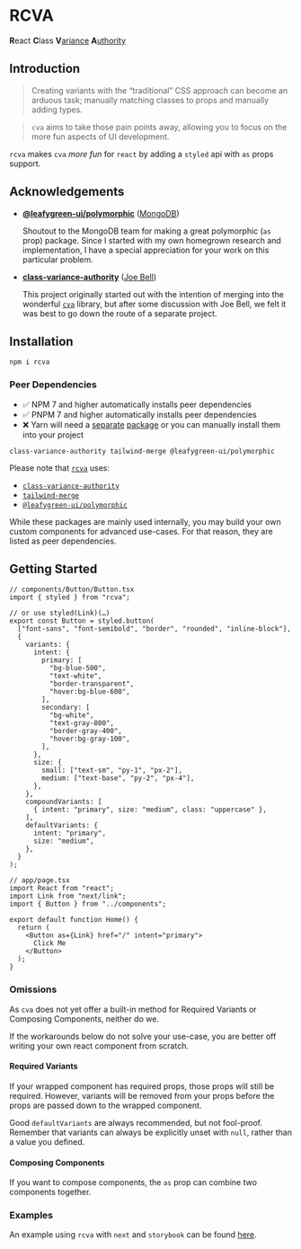 # RCVA

**R**eact **C**lass **V**[ariance](https://www.youtube.com/watch?v=9ZcyoZlY0aU) **A**[uthority](https://www.youtube.com/watch?v=9ZcyoZlY0aU)

## Introduction

> Creating variants with the “traditional” CSS approach can become an arduous task; manually matching classes to props and manually adding types.

> `cva` aims to take those pain points away, allowing you to focus on the more fun aspects of UI development.

`rcva` makes `cva` _more fun_ for `react` by adding a `styled` api with `as` props support.

## Acknowledgements

- [**@leafygreen-ui/polymorphic**](https://www.npmjs.com/package/@leafygreen-ui/polymorphic) ([MongoDB](https://www.mongodb.com/))

  Shoutout to the MongoDB team for making a great polymorphic (`as` prop) package. Since I started with my own homegrown research and implementation, I have a special appreciation for your work on this particular problem.

- [**class-variance-authority**](https://cva.style/) ([Joe Bell](https://joebell.co.uk))

  This project originally started out with the intention of merging into the wonderful [`cva`](https://www.npmjs.com/package/class-variance-authority) library, but after some discussion with Joe Bell, we felt it was best to go down the route of a separate project.

## Installation

```
npm i rcva
```

### Peer Dependencies

- ✅ NPM 7 and higher automatically installs peer dependencies
- ✅ PNPM 7 and higher automatically installs peer dependencies
- ❌ Yarn will need a [separate](https://www.npmjs.com/package/install-peers) [package](https://www.npmjs.com/package/install-peerdeps) or you can manually install them into your project

```
class-variance-authority tailwind-merge @leafygreen-ui/polymorphic
```

Please note that [`rcva`](https://www.npmjs.com/package/rcva) uses:

- [`class-variance-authority`](https://www.npmjs.com/package/class-variance-authority)
- [`tailwind-merge`](https://www.npmjs.com/package/tailwind-merge)
- [`@leafygreen-ui/polymorphic`](https://www.npmjs.com/package/@leafygreen-ui/polymorphic)

While these packages are mainly used internally, you may build your own custom components for advanced use-cases. For that reason, they are listed as peer dependencies.

## Getting Started

```tsx
// components/Button/Button.tsx
import { styled } from "rcva";

// or use styled(Link)(…)
export const Button = styled.button(
  ["font-sans", "font-semibold", "border", "rounded", "inline-block"],
  {
    variants: {
      intent: {
        primary: [
          "bg-blue-500",
          "text-white",
          "border-transparent",
          "hover:bg-blue-600",
        ],
        secondary: [
          "bg-white",
          "text-gray-800",
          "border-gray-400",
          "hover:bg-gray-100",
        ],
      },
      size: {
        small: ["text-sm", "py-1", "px-2"],
        medium: ["text-base", "py-2", "px-4"],
      },
    },
    compoundVariants: [
      { intent: "primary", size: "medium", class: "uppercase" },
    ],
    defaultVariants: {
      intent: "primary",
      size: "medium",
    },
  }
);
```

```tsx
// app/page.tsx
import React from "react";
import Link from "next/link";
import { Button } from "../components";

export default function Home() {
  return (
    <Button as={Link} href="/" intent="primary">
      Click Me
    </Button>
  );
}
```

### Omissions

As `cva` does not yet offer a built-in method for Required Variants or Composing Components, neither do we.

If the workarounds below do not solve your use-case, you are better off writing your own react component from scratch.

#### Required Variants

If your wrapped component has required props, those props will still be required. However, variants will be removed from your props before the props are passed down to the wrapped component.

Good `defaultVariants` are always recommended, but not fool-proof. Remember that variants can always be explicitly unset with `null`, rather than a value you defined.

#### Composing Components

If you want to compose components, the `as` prop can combine two components together.

### Examples

An example using `rcva` with `next` and `storybook` can be found [here](https://github.com/jlarmstrongiv/blob/main/packages/example).
